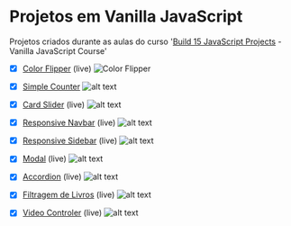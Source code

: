 # Projetos em Vanilla JavaScript

Projetos criados durante as aulas do curso '[Build 15 JavaScript Projects](https://www.youtube.com/watch?v=3PHXvlpOkf4&t=1828s) - Vanilla JavaScript Course'

- [x] [Color Flipper](https://luciana-santos.github.io/color-flipper/) (live)
![Color Flipper](https://i.postimg.cc/tgTxD2MD/card-slider.jpg)
  
- [x] [Simple Counter](https://codepen.io/luciana-santos/pen/BamZBYr)
  ![alt text](http://url/to/img.png)
  
- [x] [Card Slider](https://luciana-santos.github.io/card-slider/) (live)
  ![alt text](http://url/to/img.png)
  
- [x] [Responsive Navbar](https://codepen.io/luciana-santos/details/WNZKyqO) (live)
  ![alt text](http://url/to/img.png)
  
- [x] [Responsive Sidebar](https://codepen.io/luciana-santos/details/bGozGYG) (live)
  ![alt text](http://url/to/img.png)
  
- [x] [Modal](https://codepen.io/luciana-santos/details/jOGdqvR) (live) 
  ![alt text](http://url/to/img.png)
  
- [x] [Accordion](https://codepen.io/luciana-santos/details/PoJVdJZ) (live)
  ![alt text](http://url/to/img.png)
  
- [x] [Filtragem de Livros](https://luciana-santos.github.io/filtragem-de-livros/) (live)
  ![alt text](http://url/to/img.png)
  
- [x] [Video Controler](https://codepen.io/luciana-santos/pen/LYOLzzp) (live)
  ![alt text](http://url/to/img.png)
  
